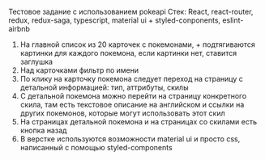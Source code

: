 Тестовое задание с использованием pokeapi
Стек: React, react-router, redux, redux-saga, typescript, material ui + styled-conponents, eslint-airbnb
1) На главной список из 20 карточек с покемонами, + подтягиваются картинки для каждого покемона, если картинки нет, ставится заглушка
2) Над карточками фильтр по имени
3) По клику на карточку покемона следует переход на страницу с детальной информацией: тип, аттрибуты, скилы
4) С детальной покемона можно перейти на страницу конкретного скила, там есть текстовое описание на английском и ссылки на других покемонов, которые могут использовать этот скил
5) На страницах детальной покемона и на страницах со скилами есть кнопка назад
6) В верстке используются возможности material ui и просто сss, написанный с помощью styled-components
